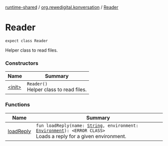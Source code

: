 [runtime-shared](../../index.md) / [org.rewedigital.konversation](../index.md) / [Reader](./index.md)

# Reader

`expect class Reader`

Helper class to read files.

### Constructors

| Name | Summary |
|---|---|
| [&lt;init&gt;](-init-.md) | `Reader()`<br>Helper class to read files. |

### Functions

| Name | Summary |
|---|---|
| [loadReply](load-reply.md) | `fun loadReply(name: `[`String`](https://kotlinlang.org/api/latest/jvm/stdlib/kotlin/-string/index.html)`, environment: `[`Environment`](https://github.com/rewe-digital/konversation/blob/master/docs/shared/org.rewedigital.konversation/-environment/index.md)`): <ERROR CLASS>`<br>Loads a reply for a given environment. |
